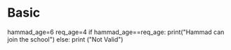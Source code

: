 # Basic
hammad_age=6
req_age=4
if hammad_age==req_age:
    print("Hammad can join the school")
else:
    print ("Not Valid")
